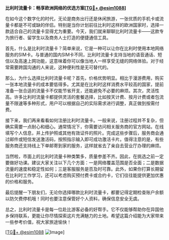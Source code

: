 **比利时流量卡：畅享欧洲网络的优选方案[[TG💪+ @esim1088](https://t.me/s/esim1088)]**

在如今这个数字化的时代，无论是商务出行还是休闲旅游，一张优质的手机卡或流量卡都是不可或缺的伴侣。特别是当你计划前往比利时这样的欧洲国家时，选择一款适合自己的流量卡显得尤为重要。今天，我们就来聊聊比利时流量卡——这款专为旅行者、留学生以及商务人士打造的便捷通信工具。

首先，什么是比利时流量卡？简单来说，它是一种可以让你在比利时使用本地网络服务的SIM卡。与普通的国内SIM卡不同，比利时流量卡支持当地的语音通话、短信以及高速上网功能，这意味着你可以像当地人一样享受无缝的网络体验。对于经常需要跨国沟通的人来说，这种便利性是无可替代的。

那么，为什么选择比利时流量卡呢？首先，价格优势明显。相比于漫游费用，购买一张本地流量卡的成本要低得多。尤其是在比利时这样消费水平较高的国家，提前准备一张合适的流量卡不仅能节省开支，还能避免不必要的麻烦。其次，灵活性高。许多比利时流量卡都提供灵活的套餐选择，比如按天计费、按月计费或者包流量不限速等多种形式，用户可以根据自己的实际需求进行调整，真正做到按需付费。

接下来，我们再来看看如何注册比利时流量卡。一般来说，注册过程并不复杂，但确实需要一点耐心和细心。通常情况下，你需要访问相关服务商的官方网站，在线填写个人信息，并上传护照或其他有效证件的照片。完成这些步骤后，服务商会通过邮件或短信发送激活码，按照指示输入即可成功激活卡片。值得注意的是，有些服务商还支持线上下单邮寄到家的服务，这样就省去了亲自去营业厅办理的麻烦。

当然啦，市面上的比利时流量卡种类繁多，质量参差不齐。因此，在挑选之前一定要做好功课。建议大家关注以下几个方面：一是网络覆盖范围是否全面；二是数据流量的速度和稳定性如何；三是客服服务是否及时可靠。此外，如果你打算长期留在比利时工作学习，还可以考虑购买预付费卡或合约卡，它们往往能提供更加优惠的价格和服务。

最后提醒一下朋友们，无论你选择哪款比利时流量卡，都要记得定期检查账户余额以防欠费停机哦！同时也要注意保管好个人资料，确保信息安全无虞。

总之，比利时流量卡是每一位赴比游客必备的好帮手。它不仅能够帮助你在异国他乡保持联系，更能让你尽情探索这片充满魅力的土地。希望这篇介绍能为大家带来一些参考价值，祝大家旅途愉快！

[[TG💪+ @esim1088](https://t.me/s/esim1088) ![Image](https://i.postimg.cc/4NQfJmqS/Snipaste-2025-05-13-00-14-12.png)]